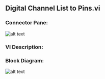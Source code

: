 ## **Digital Channel List to Pins.vi**
### Connector Pane:
![alt text](/Instrument%20Control/Digital/SubVIs/Digital%20Channel%20List%20to%20Pins.vic.png "Digital Channel List to Pins.vi connector pane")

### VI Description:


### Block Diagram:
![alt text](/Instrument%20Control/Digital/SubVIs/Digital%20Channel%20List%20to%20Pins.vid.png "Digital Channel List to Pins.vi block diagram")

